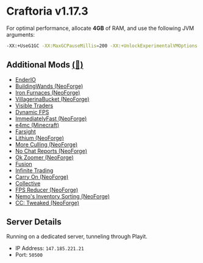 # Craftoria v1.17.3
For optimal performance, allocate **4GB** of RAM, and use the following JVM arguments:

```bash
-XX:+UseG1GC -XX:MaxGCPauseMillis=200 -XX:+UnlockExperimentalVMOptions -XX:+OptimizeStringConcat -XX:+UseStringDeduplication -Dfml.ignoreInvalidMinecraftCertificates=true -Dfml.ignorePatchDiscrepancies=true
```

## Additional Mods [(🔗)](Craftoria)
- [EnderIO](https://www.curseforge.com/minecraft/mc-mods/ender-io)
- [BuildingWands (NeoForge)](https://www.curseforge.com/minecraft/mc-mods/building-wands)
- [Iron Furnaces (NeoForge)](https://www.curseforge.com/minecraft/mc-mods/iron-furnaces)
- [VillagerinaBucket (NeoForge)](https://www.curseforge.com/minecraft/mc-mods/villager-in-a-bucket)
- [Visible Traders](https://www.curseforge.com/minecraft/mc-mods/visible-traders)
- [Dynamic FPS](https://www.curseforge.com/minecraft/mc-mods/dynamic-fps)
- [ImmediatelyFast (NeoForge)](https://www.curseforge.com/minecraft/mc-mods/immediatelyfast)
- [e4mc (Minecraft)](https://www.curseforge.com/minecraft/mc-mods/e4mc)
- [Farsight](https://www.curseforge.com/minecraft/mc-mods/farsight)
- [Lithium (NeoForge)](https://www.curseforge.com/minecraft/mc-mods/lithium)
- [More Culling (NeoForge)](https://www.curseforge.com/minecraft/mc-mods/moreculling)
- [No Chat Reports (NeoForge)](https://www.curseforge.com/minecraft/mc-mods/no-chat-reports)
- [Ok Zoomer (NeoForge)](https://www.curseforge.com/minecraft/mc-mods/ok-zoomer)
- [Fusion](https://www.curseforge.com/minecraft/mc-mods/fusion)
- [Infinite Trading](https://www.curseforge.com/minecraft/mc-mods/infinite-trading)
- [Carry On (NeoForge)](https://www.curseforge.com/minecraft/mc-mods/carry-on)
- [Collective](https://www.curseforge.com/minecraft/mc-mods/collective)
- [FPS Reducer (NeoForge)](https://www.curseforge.com/minecraft/mc-mods/fps-reducer)
- [Nemo's Inventory Sorting (NeoForge)](https://www.curseforge.com/minecraft/mc-mods/nemos-inventory-sorting)
- [CC: Tweaked (NeoForge)](https://www.curseforge.com/minecraft/mc-mods/cc-tweaked)

## Server Details
Running on a dedicated server, tunneling through Playit.
- IP Address: `147.185.221.21`
- Port: `50500`
